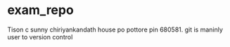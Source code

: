 # exam_repo
Tison c sunny
chiriyankandath house po pottore
pin 680581.
git is maninly user to version control

